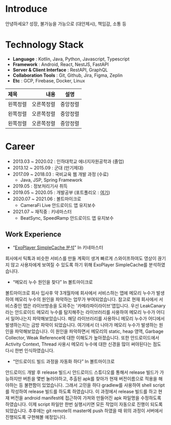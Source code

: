 # Introduce

안녕하세요?
성장, 불가능을 가능으로 (대안제시), 책임감, 소통 등

# Technology Stack

- **Language** : Kotlin, Java, Python, Javascript, Typescript
- **Framework** : Android, React, NestJS, FastAPI
- **Server & Client Interface** : RestAPI, GraphQL
- **Collaboration Tools** : Git, Github, Jira, Figma, Zeplin
- **Etc** : GCP, Firebase, Docker, Linux

|제목|내용|설명|
|:---|---:|:---:|
|왼쪽정렬|오른쪽정렬|중앙정렬|
|왼쪽정렬|오른쪽정렬|중앙정렬|
|왼쪽정렬|오른쪽정렬|중앙정렬|


# Career

- 2013.03 ~ 2020.02 : 인하대학교 에너지자원공학과 (졸업)
- 2013.12 ~ 2015.09 : 군대 (만기제대)
- 2017.09 ~ 2018.03 : 국비교육 웹 개발 과정 (수료)
    - Java, JSP, Spring Framework
- 2019.05 : 정보처리기사 취득
- 2019.05 ~ 2020.05 : 개발공부 (포트폴리오 : [여기](https://github.com/yeon1216/introduce/blob/main/portfolio.md))
- 2020.07 ~ 2021.06 : 볼트마이크로
    - CameraFi Live 안드로이드 앱 유지보수
- 2021.07 ~ 재직중 : 키네마스터
    - BeatSync, SpeedRamp 안드로이드 앱 유지보수

## Work Experience

- “[ExoPlayer SimpleCache 분석](https://github.com/yeon1216/introduce/blob/main/ExoPlayer-SimpleCache.md)” In 키네마스터

 회사에서 틱톡과 비슷한 서비스를 만들 계획이 생겨 빠르게 스와이프하여도 영상이 끊기지 않고 사용자에게 보여질 수 있도록 하기 위해 ExoPlayer SimpleCache를 분석하였습니다.
 
 

- “메모리 누수 원인을 찾다” In 볼트마이크로 

 볼트마이크로 회사 입사후 약 3개월차에 회사에서 서비스하는 앱에 메모리 누수가 발생하여 메모리 누수의 원인을 파악하는 업무가 부여되었습니다. 참고로 현재 회사에서 서비스중인 앱은 라이브방송을 도와주는 '카메라파이라이브'앱입니다. 우선 LeakCanary라는 안드로이드 메모리 누수를 탐지해주는 라이브러리를 사용하여 메모리 누수가 어디서 일어나는지 파악해보았습니다. 해당 라이브러리를 사용하니 메모리 누수가 어디에서 발생하는지는 금방 파악이 되었습니다. 여기에서 더 나아가 메모리 누수가 발생하는 원인을 파악해보았습니다. 이 원인을 파악하면서 메모리의 static, heap 영역, Garbage Collector, Weak Reference에 대한 이해도가 높아졌습니다. 또한 안드로이드에서 Activity Context, Thread 사용시 메모리 누수에 대한 신경을 많이 써야된다는 점도 다시 한번 인식하였습니다.



- “안드로이드 빌드 과정을 자동화 하다” In 볼트마이크로 

 안드로이드 개발 후 release 빌드시 안드로이드 스튜디오를 통해서 release 빌드가 가능하지만 버튼을 몇번 눌러야하고, 추출된 apk를 찾아가 현재 버전이름으로 적용을 해야하는 등 불편함이 있었습니다. 그래서 고민을 하다 gradlew를 사용하여 shell script를 작성하여 release 빌드를 하도록 하였습니다. 이 과정에서 release 빌드를 하고 현재 버전을 android manifest에 접근하여 가져와 만들어진 apk 파일명을 수정하도록 하였습니다. 이제 script 파일만 한번 실행시키면 모든 작업이 자동으로 진행이 되도록 되었습니다. 추후에는 git remote의 master에 push 하였을 때 위의 과정이 서버에서 진행되도록 구현해볼 예정입니다.
